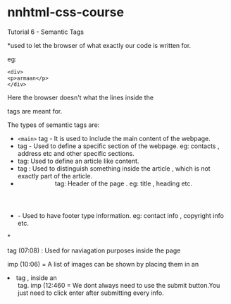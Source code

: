 # nnhtml-css-course
Tutorial 6 - Semantic Tags

*used to let the browser of what exactly our code is written for.

eg:

 ```
<div>
<p>armaan</p>
</div>
```

Here the browser doesn't what the lines inside the <p> tags are meant for.

The types of semantic tags are:

* ```<main>``` tag - It is used to include the main content of the webpage.
* <section> tag - Used to define a specific section of the webpage.
	eg: contacts , address  etc and other specific sections.
* <article> tag: Used to define an article like content.
* <aside> tag : Used to distinguish something inside the article , which is not exactly part of the article.
* <header> tag: Header of the page .
	eg: title , heading etc.
* <footer> - Used to have footer type information. 
	eg: contact info , copyright info etc.
*<nav> tag (07:08) : Used for naviagation purposes inside the page 

imp (10:06) = A list of images can be shown by placing them in an <li> tag , inside an <ul> tag. 
imp (12:460 = We dont always need to use the submit button.You just need to click enter after submitting every info.
